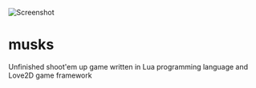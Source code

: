 ![Screenshot](https://github.com/alcharkov/musks/Screenshot.png)
# musks
Unfinished shoot'em up game written in Lua programming language and Love2D game framework
